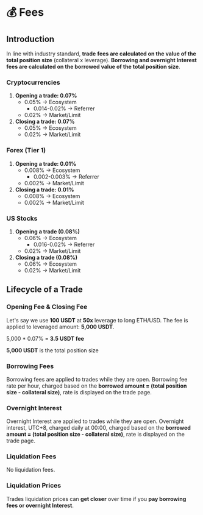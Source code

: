 # 💰 Fees

## Introduction

In line with industry standard, **trade** **fees are calculated on the value of the total position size** (collateral x leverage). **Borrowing and overnight Interest** **fees are calculated on the borrowed value of the total position size**.

### Cryptocurrencies

1. **Opening a trade: 0.07%**
   * 0.05% -> Ecosystem
     * 0.014-0.02% -> Referrer
   * 0.02% -> Market/Limit
2. **Closing a trade: 0.07%**
   * 0.05% -> Ecosystem
   * 0.02% -> Market/Limit

### Forex (Tier 1)

1. **Opening a trade: 0.01%**
   * 0.008% -> Ecosystem
     * 0.002-0.003% -> Referrer
   * 0.002% -> Market/Limit
2. **Closing a trade: 0.01%**
   * 0.008% -> Ecosystem
   * 0.002% -> Market/Limit



### US Stocks

1. **Opening a trade (0.08%)**
   * 0.06% -> Ecosystem
     * 0.016-0.02% -> Referrer
   * 0.02% -> Market/Limit
2. **Closing a trade (0.08%)**
   * 0.06% -> Ecosystem
   * 0.02% -> Market/Limit



## **Lifecycle of a Trade**

### Opening Fee & Closing Fee

Let's say we use **100 USDT** at **50x** leverage to long ETH/USD. The fee is applied to leveraged amount: **5,000 USDT**.

5,000 \* 0.07% = **3.5 USDT fee**

**5,000 USDT** is the  total position size



### **Borrowing Fee**s

Borrowing fees are applied to trades while they are open. Borrowing fee rate per hour, charged based on the **borrowed amount = (total position size - collateral size)**, rate is displayed on the trade page.



### Overnight Interest

Overnight Interest are applied to trades while they are open. Overnight interest, UTC+8, charged daily at 00:00, charged based on the **borrowed amount = (total position size - collateral size)**, rate is displayed on the trade page.



### Liquidation Fees

No liquidation fees.



### Liquidation Prices

Trades liquidation prices can **get closer** over time if you **pay borrowing fees or overnight Interest**.
